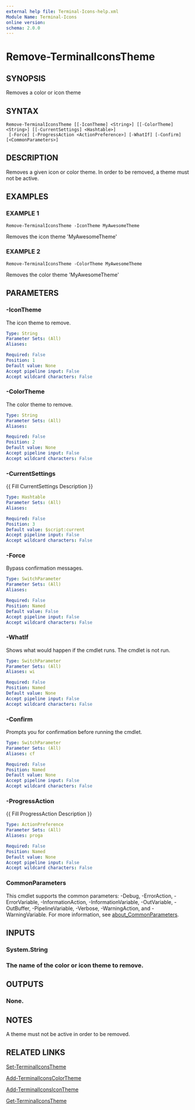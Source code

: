 ```yaml
---
external help file: Terminal-Icons-help.xml
Module Name: Terminal-Icons
online version:
schema: 2.0.0
---
```


# Remove-TerminalIconsTheme

## SYNOPSIS
Removes a color or icon theme

## SYNTAX

```
Remove-TerminalIconsTheme [[-IconTheme] <String>] [[-ColorTheme] <String>] [[-CurrentSettings] <Hashtable>]
 [-Force] [-ProgressAction <ActionPreference>] [-WhatIf] [-Confirm] [<CommonParameters>]
```

## DESCRIPTION
Removes a given icon or color theme.
In order to be removed, a theme must not be active.

## EXAMPLES

### EXAMPLE 1
```
Remove-TerminalIconsTheme -IconTheme MyAwesomeTheme
```

Removes the icon theme 'MyAwesomeTheme'

### EXAMPLE 2
```
Remove-TerminalIconsTheme -ColorTheme MyAwesomeTheme
```

Removes the color theme 'MyAwesomeTheme'

## PARAMETERS

### -IconTheme
The icon theme to remove.

```yaml
Type: String
Parameter Sets: (All)
Aliases:

Required: False
Position: 1
Default value: None
Accept pipeline input: False
Accept wildcard characters: False
```

### -ColorTheme
The color theme to remove.

```yaml
Type: String
Parameter Sets: (All)
Aliases:

Required: False
Position: 2
Default value: None
Accept pipeline input: False
Accept wildcard characters: False
```

### -CurrentSettings
{{ Fill CurrentSettings Description }}

```yaml
Type: Hashtable
Parameter Sets: (All)
Aliases:

Required: False
Position: 3
Default value: $script:current
Accept pipeline input: False
Accept wildcard characters: False
```

### -Force
Bypass confirmation messages.

```yaml
Type: SwitchParameter
Parameter Sets: (All)
Aliases:

Required: False
Position: Named
Default value: False
Accept pipeline input: False
Accept wildcard characters: False
```

### -WhatIf
Shows what would happen if the cmdlet runs. The cmdlet is not run.

```yaml
Type: SwitchParameter
Parameter Sets: (All)
Aliases: wi

Required: False
Position: Named
Default value: None
Accept pipeline input: False
Accept wildcard characters: False
```

### -Confirm
Prompts you for confirmation before running the cmdlet.

```yaml
Type: SwitchParameter
Parameter Sets: (All)
Aliases: cf

Required: False
Position: Named
Default value: None
Accept pipeline input: False
Accept wildcard characters: False
```

### -ProgressAction
{{ Fill ProgressAction Description }}

```yaml
Type: ActionPreference
Parameter Sets: (All)
Aliases: proga

Required: False
Position: Named
Default value: None
Accept pipeline input: False
Accept wildcard characters: False
```

### CommonParameters
This cmdlet supports the common parameters: -Debug, -ErrorAction, -ErrorVariable, -InformationAction, -InformationVariable, -OutVariable, -OutBuffer, -PipelineVariable, -Verbose, -WarningAction, and -WarningVariable. For more information, see [about_CommonParameters](http://go.microsoft.com/fwlink/?LinkID=113216).

## INPUTS

### System.String
### The name of the color or icon theme to remove.
## OUTPUTS

### None.
## NOTES
A theme must not be active in order to be removed.

## RELATED LINKS

[Set-TerminalIconsTheme]()

[Add-TerminalIconsColorTheme]()

[Add-TerminalIconsIconTheme]()

[Get-TerminalIconsTheme]()

